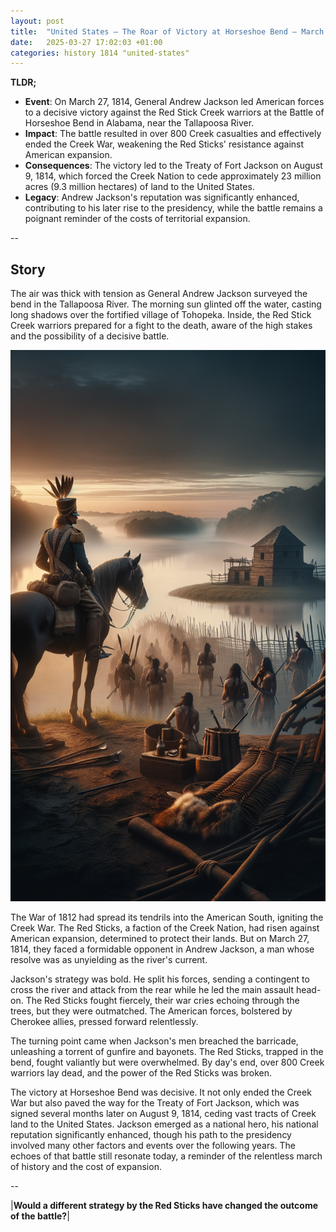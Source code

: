 ```yaml
---
layout: post
title:  "United States – The Roar of Victory at Horseshoe Bend – March 27, 1814"
date:   2025-03-27 17:02:03 +01:00
categories: history 1814 "united-states"
---
```


**TLDR;**
- **Event**: On March 27, 1814, General Andrew Jackson led American forces to a decisive victory against the Red Stick Creek warriors at the Battle of Horseshoe Bend in Alabama, near the Tallapoosa River.
- **Impact**: The battle resulted in over 800 Creek casualties and effectively ended the Creek War, weakening the Red Sticks' resistance against American expansion.
- **Consequences**: The victory led to the Treaty of Fort Jackson on August 9, 1814, which forced the Creek Nation to cede approximately 23 million acres (9.3 million hectares) of land to the United States.
- **Legacy**: Andrew Jackson's reputation was significantly enhanced, contributing to his later rise to the presidency, while the battle remains a poignant reminder of the costs of territorial expansion.

--

## Story

The air was thick with tension as General Andrew Jackson surveyed the bend in the Tallapoosa River. The morning sun glinted off the water, casting long shadows over the fortified village of Tohopeka. Inside, the Red Stick Creek warriors prepared for a fight to the death, aware of the high stakes and the possibility of a decisive battle.

![Image](/assets/images/27_March_67136cb5549ced701e97c02a4f392a83.png)

The War of 1812 had spread its tendrils into the American South, igniting the Creek War. The Red Sticks, a faction of the Creek Nation, had risen against American expansion, determined to protect their lands. But on March 27, 1814, they faced a formidable opponent in Andrew Jackson, a man whose resolve was as unyielding as the river's current.

Jackson's strategy was bold. He split his forces, sending a contingent to cross the river and attack from the rear while he led the main assault head-on. The Red Sticks fought fiercely, their war cries echoing through the trees, but they were outmatched. The American forces, bolstered by Cherokee allies, pressed forward relentlessly.

The turning point came when Jackson's men breached the barricade, unleashing a torrent of gunfire and bayonets. The Red Sticks, trapped in the bend, fought valiantly but were overwhelmed. By day's end, over 800 Creek warriors lay dead, and the power of the Red Sticks was broken.

The victory at Horseshoe Bend was decisive. It not only ended the Creek War but also paved the way for the Treaty of Fort Jackson, which was signed several months later on August 9, 1814, ceding vast tracts of Creek land to the United States. Jackson emerged as a national hero, his national reputation significantly enhanced, though his path to the presidency involved many other factors and events over the following years. The echoes of that battle still resonate today, a reminder of the relentless march of history and the cost of expansion.

--

|**Would a different strategy by the Red Sticks have changed the outcome of the battle?**|

